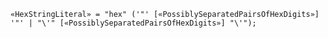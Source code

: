 <!-- This file is generated automatically by infrastructure scripts. Please don't edit by hand. -->

```{ .ebnf .slang-ebnf #HexStringLiteral }
«HexStringLiteral» = "hex" ('"' [«PossiblySeparatedPairsOfHexDigits»] '"' | "\'" [«PossiblySeparatedPairsOfHexDigits»] "\'");
```
